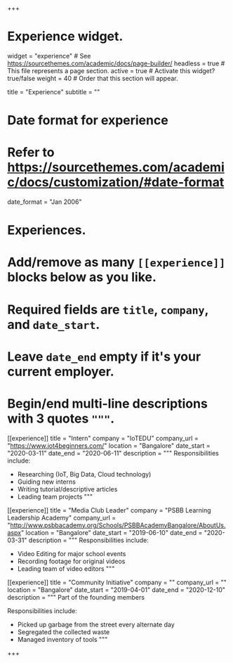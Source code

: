 +++
# Experience widget.
widget = "experience"  # See https://sourcethemes.com/academic/docs/page-builder/
headless = true  # This file represents a page section.
active = true  # Activate this widget? true/false
weight = 40  # Order that this section will appear.

title = "Experience"
subtitle = ""

# Date format for experience
#   Refer to https://sourcethemes.com/academic/docs/customization/#date-format
date_format = "Jan 2006"

# Experiences.
#   Add/remove as many `[[experience]]` blocks below as you like.
#   Required fields are `title`, `company`, and `date_start`.
#   Leave `date_end` empty if it's your current employer.
#   Begin/end multi-line descriptions with 3 quotes `"""`.
[[experience]]
  title = "Intern"
  company = "IoTEDU"
  company_url = "https://www.iot4beginners.com/"
  location = "Bangalore"
  date_start = "2020-03-11"
  date_end = "2020-06-11"
  description = """
  Responsibilities include:
  
  * Researching (IoT, Big Data, Cloud technology)
  * Guiding new interns
  * Writing tutorial/descriptive articles
  * Leading team projects
  """

[[experience]]
  title = "Media Club Leader"
  company = "PSBB Learning Leadership Academy"
  company_url = "http://www.psbbacademy.org/Schools/PSBBAcademyBangalore/AboutUs.aspx"
  location = "Bangalore"
  date_start = "2019-06-10"
  date_end = "2020-03-31"
  description = """
  Responsibilities include:
  
  * Video Editing for major school events
  * Recording footage for original videos
  * Leading team of video editors
  """

[[experience]]
  title = "Community Initiative"
  company = ""
  company_url = ""
  location = "Bangalore"
  date_start = "2019-04-01"
  date_end = "2020-12-10"
  description = """
  Part of the founding members
     
  Responsibilities include:
  
  * Picked up garbage from the street every alternate day
  * Segregated the collected waste
  * Managed inventory of tools
  """

+++
